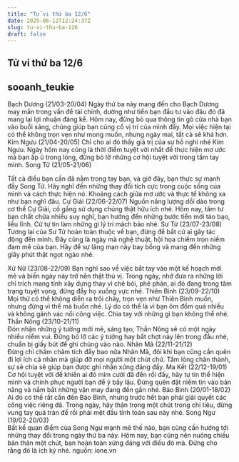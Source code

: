 ```yaml
---
title: "Tử vi thứ ba 12/6"
date: 2025-06-12T12:24:37Z
slug: tu-vi-thu-ba-126
draft: false
---
```


## Tử vi thứ ba 12/6

## sooanh_teukie

Bạch Dương (21/03-20/04) 
Ngày thứ ba này mang đến cho Bạch Dương may mắn trong vấn đề tài chính, dường như tiền bạn đầu tư vào đâu đó đã mang lại lợi nhuận đáng kể. Hôm nay, đừng bỏ qua thông tin gõ cửa nhà bạn vào buổi sáng, chúng giúp bạn củng cố vị trí của mình đấy. Mọi việc hiện tại có thể không trọn vẹn như mong muốn, nhưng ngày mai, tất cả sẽ khá hơn.
Kim Ngưu (21/04-20/05) 
Chỉ cho ai đó thấy giá trị của sự hồ nghi nhé Kim Ngưu. Ngày hôm nay cũng là thời điểm tuyệt vời nhất để thực hiện mơ ước mà bạn ấp ủ trong lòng, đừng bỏ lỡ những cơ hội tuyệt vời trong tầm tay mình.
Song Tử (21/05-21/06)

Tất cả điều bạn cần đã nằm trong tay bạn, và giờ đây, bạn thực sự mạnh đấy Song Tử. Hãy nghĩ đến những thay đổi tích cực trong cuộc sống của mình và cách thực hiện nó. Khoảng cách giữa mơ ước và thực tế không xa như bạn nghĩ đâu.
Cự Giải (22/06-22/07) 
Nguồn năng lượng dồi dào trong cơ thể Cự Giải, cố gắng sử dụng chúng thật hữu ích nhé. Hôm nay, tâm tư bạn chất chứa nhiều suy nghĩ, bạn hướng đến những bước tiến mới táo bạo, liều lĩnh. Cứ tự tin làm những gì lý trí mách bảo nhé.
Sư Tử (23/07-23/08)
Tương lai của Sư Tử hoàn toàn thuộc về bạn, đừng để bất cứ ai gây tác động đến mình. Đây cũng là ngày mà nghệ thuật, hội họa chiếm trọn niềm đam mê của bạn. Hãy để sự lãng mạn này bay bổng và mang đến những giây phút thật ngọt ngào nhé.

Xử Nữ (23/08-22/09)
Bạn nghĩ sao về việc bắt tay vào một kế hoạch mới mẻ và biến ngày này trở nên thật thú vị. Trong ngày, nhớ đưa ra những lời chỉ trích mang tính xây dựng thay vì chê bôi, phê phán, ai đó đang trong tâm trạng tuyệt vọng, đừng đẩy họ xuống vực nhé.
Thiên Bình (23/09-22/10) 
Mọi thứ có thể không diễn ra trôi chảy, trọn vẹn như Thiên Bình muốn, nhưng đừng vì thế mà buồn nhé. Lý do có thể là vì bạn ôm đồm quá nhiều và không gánh vác nổi công việc. Chia tay với những gì bạn không thể nhé.
Thần Nông (23/10-21/11)  
Đón nhận những ý tưởng mới mẻ, sáng tạo, Thần Nông sẽ có một ngày nhiều niềm vui. Đừng bỏ lỡ các ý tưởng hay bất chợt nảy lên trong đầu nhé, chuẩn bị giấy bút để ghi chúng vào nào.
Nhân Mã (22/11-21/12)  
Đừng chỉ chăm chăm tích đầy bao nữa Nhân Mã, đôi khi bạn cũng cần quên đi lợi ích cá nhân mà giúp đỡ mọi người một chút chứ. Tấm lòng chân thành, sự sẻ chia sẽ giúp bạn được ghi nhận xứng đáng đấy.
Ma Kết (22/12-19/01)
Cơ hội tuyệt vời để khiến ai đó mỉm cười đã đến rồi đấy, hãy tự tin thể hiện mình và chinh phục người bạn để ý bấy lâu. Đừng quên đặt niềm tin vào bản năng và nắm bắt những vận may đang đến gần nhé.
Bảo Bình (20/01-18/02)  
Ai đó có thể rất cần đến Bảo Bình, nhưng trước hết bạn phải giải quyết các công việc riêng đã. Trong ngày, hãy thận trọng một chút trong chi tiêu, đừng vung tay quá trán để rồi phải mệt đầu tính toán sau này nhé.
Song Ngư (19/02-20/03)  
Bất kể quan điểm của Song Ngư mạnh mẽ thế nào, bạn cũng cần hướng tới những thay đổi trong ngày thứ ba này. Hôm nay, bạn cũng nên nuông chiều bản thân một chút, bạn hoàn toàn xứng đáng với điều đó mà. Đừng cho rằng đó là ích kỷ nhé.
 nguồn: ione.vn
